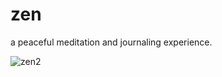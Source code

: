 # zen
  
a peaceful meditation and journaling experience.

![zen2](https://github.com/user-attachments/assets/0f9e0f1c-1d00-4c6d-af95-99961efc1aaa)
